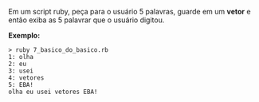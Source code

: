 Em um script ruby, peça para o usuário 5 palavras, guarde em um **vetor** e então exiba as 5 palavrar que o usuário digitou.

**Exemplo:**

	> ruby 7_basico_do_basico.rb
	1: olha
	2: eu
	3: usei
	4: vetores
	5: EBA!
	olha eu usei vetores EBA!